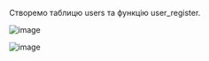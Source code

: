 Створемо таблицю users та функцію user_register.

![image](https://user-images.githubusercontent.com/55207058/209427951-dc7995b6-6b6f-44fd-adb9-1fce96afad8c.png)

![image](https://user-images.githubusercontent.com/55207058/209428092-9be7537f-6f2f-4111-97ad-ab6f5619ab36.png)
